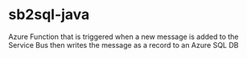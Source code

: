 # sb2sql-java
Azure Function that is triggered when a new message is added to the Service Bus then writes the message as a record to an Azure SQL DB
